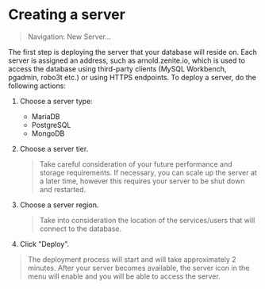 # Creating a server

> Navigation: New Server...

The first step is deploying the server that your database will reside on. Each server is assigned an address, such as arnold.zenite.io, which is used to access the database using third-party clients (MySQL Workbench, pgadmin, robo3t etc.) or using HTTPS endpoints. To deploy a server, do the following actions:

1. Choose a server type:
   * MariaDB
   * PostgreSQL
   * MongoDB
  
2. Choose a server tier.

   > Take careful consideration of your future performance and storage requirements. If necessary, you can scale up the server at a later time, however this requires your server to be shut down and restarted.

3. Choose a server region.

   > Take into consideration the location of the services/users that will connect to the database.

4. Click "Deploy".

> The deployment process will start and will take approximately 2 minutes. After your server becomes available, the server icon in the menu will enable and you will be able to access the server.
